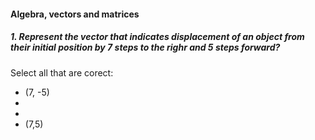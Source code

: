 #### Algebra, vectors and matrices 

##### 1. Represent the vector that indicates displacement of an object from their initial position by 7 steps to the righr and 5 steps forward?

Select all that are corect:

- (7, -5)
-
- 
- (7,5)




